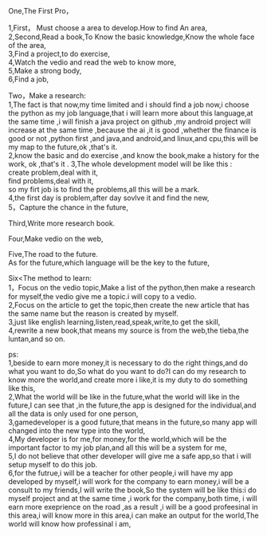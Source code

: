 One,The First Pro，  

1,First， Must choose a area to develop.How to find An area,     
2,Second,Read a book,To Know the basic knowledge,Know the whole face of the area,   
3,Find a project,to do exercise,     
4,Watch the vedio and read the web to know more,   
5,Make a strong body,    
6,Find a job,    

Two，Make a research:    
1,The fact is that now,my time limited and i should find a job now,i choose the python as my job language,that i will learn more about this language,at the same time ,i will finish a java project on github ,my android project will increase at the same time ,because the ai ,it is good ,whether the finance is good or not ,python first ,and java,and android,and linux,and cpu,this will be my map to the future,ok ,that's it.   
2,know the basic and do exercise ,and know the book,make a history for the work, ok ,that's it .
3,The whole development model will be like this :   
create problem,deal with it,   
find problems,deal with it,   
so my firt job is to find the problems,all this will be a mark.     
4,the first day is problem,after day sovlve it and find the new,    
5，Capture the chance in the future,   



Third,Write more research book.    


Four,Make vedio on the web,    

Five,The road to the future.   
As for the future,which language will be the key to the future,


Six<The method to learn:     
1，Focus on the vedio topic,Make a list of the python,then make a research for myself,the vedio give me a topic.i will copy to a vedio.   
2,Focus on the article to get the topic,then create the new article that has the same name but the reason is created by myself.  
3,just like english learning,listen,read,speak,write,to get the skill,    
4,rewrite a new book,that means my source is from the web,the tieba,the luntan,and so on.      


ps:    
1,beside to earn more money,it is necessary to do the right things,and do what you want to do,So what do you want to do?I can do my research to know more the world,and create more i like,it is my duty to do something like this,  
2,What the world will be like in the future,what the world will like in the future,I can see that ,in the future,the app is designed for the individual,and all the data is only used for one person,    
3,gamedeveloper is a good future,that means in the future,so many app will changed into the new type into the world,    
4,My developer is for me,for money,for the world,which will be the important factor to my job plan,and all this will be a system for me,   
5,I do not believe that other developer will give me a safe app,so that i will setup myself to do this job.    
6,for the futrue,i will be a teacher for other people,i will have my app developed by myself,i will work for the company to earn money,i will be a consult to my friends,I will write the book,So the system will be like this:i do myself project and at the same time ,i work for the company,both time, i will earn more exeprience on the road ,as a result ,i will be a good profeesinal in this area,i will know more in this area,i can make an output for the world,The world will know how professinal i am,  
